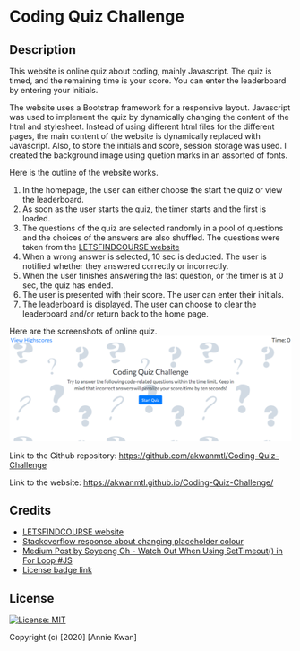 # Coding Quiz Challenge

## Description
This website is online quiz about coding, mainly Javascript. The quiz is timed, and the remaining time is your score. You can enter the leaderboard by entering your initials. 

The website uses a Bootstrap framework for a responsive layout. Javascript was used to implement the quiz by dynamically changing the content of the html and stylesheet. Instead of using different html files for the different pages, the main content of the website is dynamically replaced with Javascript. Also, to store the initials and score, session storage was used. I created the background image using quetion marks in an assorted of fonts. 

Here is the outline of the website works.
1. In the homepage, the user can either choose the start the quiz or view the leaderboard.
2. As soon as the user starts the quiz, the timer starts and the first is loaded. 
3. The questions of the quiz are selected randomly in a pool of questions and the choices of the answers are also shuffled. The questions were taken from the [LETSFINDCOURSE website](https://letsfindcourse.com/technical-questions/javascript-mcq/javascript-mcq-questions)
4. When a wrong answer is selected, 10 sec is deducted. The user is notified whether they answered correctly or incorrectly.
5. When the user finishes answering the last question, or the timer is at 0 sec, the quiz has ended.
6. The user is presented with their score. The user can enter their initials.
7. The leaderboard is displayed. The user can choose to clear the leaderboard and/or return back to the home page.

Here are the screenshots of online quiz.
![Website Screenshot](assets/images/screenshot.png) 

Link to the Github repository: https://github.com/akwanmtl/Coding-Quiz-Challenge

Link to the website: https://akwanmtl.github.io/Coding-Quiz-Challenge/

## Credits

* [LETSFINDCOURSE website](https://letsfindcourse.com/technical-questions/javascript-mcq/javascript-mcq-questions)
* [Stackoverflow response about changing placeholder colour](https://stackoverflow.com/questions/51299051/placeholder-color-change-in-bootstrapp)
* [Medium Post by Soyeong Oh - Watch Out When Using SetTimeout() in For Loop #JS](https://medium.com/@axionoso/watch-out-when-using-settimeout-in-for-loop-js-75a047e27a5f)
* [License badge link](https://gist.github.com/lukas-h/2a5d00690736b4c3a7ba)


## License

[![License: MIT](https://img.shields.io/badge/License-MIT-yellow.svg)](https://opensource.org/licenses/MIT)

Copyright (c) [2020] [Annie Kwan]
